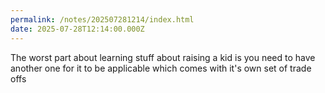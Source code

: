 ```yaml
---
permalink: /notes/202507281214/index.html
date: 2025-07-28T12:14:00.000Z
---
```


The worst part about learning stuff about raising a kid is you need to have another one for it to be applicable which comes with it's own set of trade offs